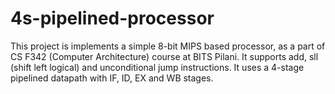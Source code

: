 # 4s-pipelined-processor

This project is implements a simple 8-bit MIPS based processor, as a part of CS F342 (Computer Architecture) course at BITS Pilani. It supports add, sll (shift left logical) and unconditional jump instructions. It uses a 4-stage pipelined datapath with IF, ID, EX and WB stages.
